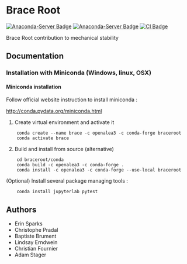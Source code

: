 # Brace Root

[![Anaconda-Server Badge](https://anaconda.org/openalea3/braceroot/badges/installer/conda.svg)](https://conda.anaconda.org/openalea3/braceroot)
[![Anaconda-Server Badge](https://anaconda.org/openalea3/braceroot/badges/downloads.svg)](https://anaconda.org/openalea3/braceroot)
[![CI Badge](https://github.com/openalea/braceroot/actions/workflows/conda-package-build.yml/badge.svg)](https://github.com/openalea/braceroot/actions)

Brace Root contribution to mechanical stability

## Documentation


### Installation with Miniconda (Windows, linux, OSX)

#### Miniconda installation

Follow official website instruction to install miniconda :

http://conda.pydata.org/miniconda.html

1. Create virtual environment and activate it

```
    conda create --name brace -c openalea3 -c conda-forge braceroot
    conda activate brace
```

2. Build and install from source (alternative)

```
    cd braceroot/conda
    conda build -c openalea3 -c conda-forge .
    conda install -c openalea3 -c conda-forge --use-local braceroot
```

(Optional) Install several package managing tools :

```
    conda install jupyterlab pytest
```

## Authors

* Erin Sparks
* Christophe Pradal
* Baptiste Brument
* Lindsay Erndwein
* Christian Fournier	
* Adam Stager
